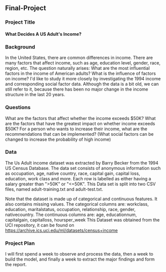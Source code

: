 ## Final-Project
### Project Title
#### What Decides A US Adult's Income?




### Background
In the United States, there are common differences in income. There are many factors that affect income, such as age, education level, gender, race, region, etc. The question naturally arises: What are the most influential factors in the income of American adults? What is the influence of factors on income? I'd like to study it more closely by investigating the 1994 income and corresponding social factor data. Although the data is a bit old, we can still refer to it, because there has been no major change in the income structure in the last 20 years.

### Questions
What are the factors that affect whether the income exceeds $50K?
What are the factors that have the greatest impact on whether income exceeds $50K?
For a person who wants to increase their income, what are the recommendations that can be implemented? (What social factors can be changed to increase the probability of high income)


### Data
The Us Adult income dataset was extracted by Barry Becker from the 1994 US Census Database. The data set consists of anonymous information such as occupation, age, native country, race, capital gain, capital loss, education, work class and more. Each row is labelled as either having a salary greater than ">50K" or "<=50K". This Data set is split into two CSV files, named adult-training.txt and adult-test.txt.

Note that the dataset is made up of categorical and continuous features. It also contains missing values. The categorical columns are: workclass, education, maritalstatus, occupation, relationship, race, gender, nativecountry. The continuous columns are: age, educationnum, capitalgain, capitalloss, hoursper_week
This Dataset was obtained from the UCI repository, it can be found on
https://archive.ics.uci.edu/ml/datasets/census+income

### Project Plan
I will first spend a week to observe and process the data, then a week to build the model, and finally a week to extract the major findings and form the report.
